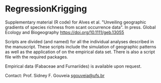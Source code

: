 # RegressionKrigging
Supplementary material (R code) for Alves et al. "Unveiling geographic gradients of species richness from scant occurrence data". In press. Global Ecology and Biogeography https://doi.org/10.1111/geb.13055

Scripts are divided (and named) for all the individual analyses described in the manuscript. These scripts include the simulation of geographic patterns as well as the application of on the empirical data set. There is also a script file with the required packages.

Empirical data (Fabaceae and Furnariides) is available upon request.

Contact:
Prof. Sidney F. Gouveia
sgouveia@ufs.br
